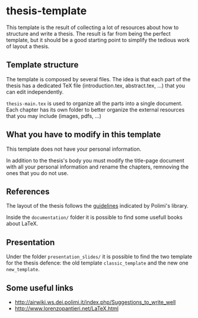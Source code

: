 # thesis-template

This template is the result of collecting a lot of resources about how to structure and write a thesis. 
The result is far from being the perfect template, but it should be a good starting point to simplify the tedious work of layout a thesis.

## Template structure
The template is composed by several files. 
The idea is that each part of the thesis has a dedicated TeX file (introduction.tex, abstract.tex, ...) that you can edit independently. 

`thesis-main.tex` is used to organize all the parts into a single document. 
Each chapter has its own folder to better organize the external resources that you may include (images, pdfs, ...)

## What you have to modify in this template
This template does not have your personal information.

In addition to the thesis's body you must modify the title-page document with all your personal information and rename the chapters, remnoving the ones that you do not use.

## References
The layout of the thesis follows the [guidelines](http://www.tedoc.polimi.it/uploads/media/PoliTesi_Istruzioni.pdf) indicated by Polimi's library.

Inside the `documentation/` folder it is possible to find some usefull books about LaTeX.

## Presentation
Under the folder `presentation_slides/` it is possible to find the two template for the thesis defence: the old template `classic_template` and the new one `new_template`.

## Some useful links
- http://airwiki.ws.dei.polimi.it/index.php/Suggestions_to_write_well
- http://www.lorenzopantieri.net/LaTeX.html